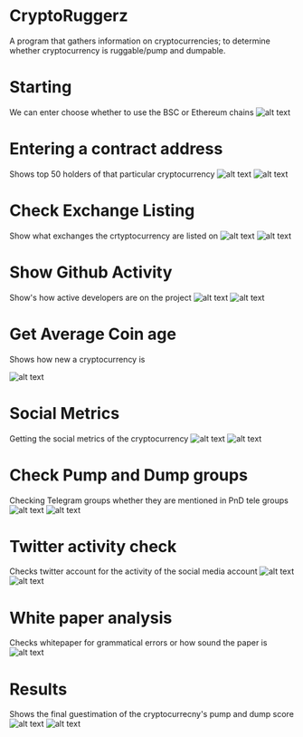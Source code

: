 # CryptoRuggerz
A program that gathers information on cryptocurrencies; to determine whether cryptocurrency is ruggable/pump and dumpable.

# Starting
We can enter choose whether to use the BSC or Ethereum chains
![alt text](https://github.com/EscabasJames/CryptoRuggerz/blob/master/USER%20GUIDE/Images/start.jpg)

# Entering a contract address
Shows top 50 holders of that particular cryptocurrency
![alt text](https://github.com/EscabasJames/CryptoRuggerz/blob/master/USER%20GUIDE/Images/holders.jpg)
![alt text](https://github.com/EscabasJames/CryptoRuggerz/blob/master/USER%20GUIDE/Images/holders2.jpg)

# Check Exchange Listing
Show what exchanges the crtyptocurrency are listed on
![alt text](https://github.com/EscabasJames/CryptoRuggerz/blob/master/USER%20GUIDE/Images/exchanges.jpg)
![alt text](https://github.com/EscabasJames/CryptoRuggerz/blob/master/USER%20GUIDE/Images/exchanges2.jpg)

# Show Github Activity
Show's how active developers are on the project
![alt text](https://github.com/EscabasJames/CryptoRuggerz/blob/master/USER%20GUIDE/Images/gitactivity.jpg)
![alt text](https://github.com/EscabasJames/CryptoRuggerz/blob/master/USER%20GUIDE/Images/gitactivity1.jpg)

# Get Average Coin age
Shows how new a cryptocurrency is

![alt text](https://github.com/EscabasJames/CryptoRuggerz/blob/master/USER%20GUIDE/Images/meanage.jpg)

# Social Metrics
Getting the social metrics of the cryptocurrency
![alt text](https://github.com/EscabasJames/CryptoRuggerz/blob/master/USER%20GUIDE/Images/social.jpg)
![alt text](https://github.com/EscabasJames/CryptoRuggerz/blob/master/USER%20GUIDE/Images/social2.jpg)

# Check Pump and Dump groups
Checking Telegram groups whether they are mentioned in PnD tele groups
![alt text](https://github.com/EscabasJames/CryptoRuggerz/blob/master/USER%20GUIDE/Images/telecheck.jpg)
![alt text](https://github.com/EscabasJames/CryptoRuggerz/blob/master/USER%20GUIDE/Images/telecheck2.jpg)

# Twitter activity check
Checks twitter account for the activity of the social media account
![alt text](https://github.com/EscabasJames/CryptoRuggerz/blob/master/USER%20GUIDE/Images/twittercheck.jpg)
![alt text](https://github.com/EscabasJames/CryptoRuggerz/blob/master/USER%20GUIDE/Images/twittercheck2.jpg)

# White paper analysis
Checks whitepaper for grammatical errors or how sound the paper is
![alt text](https://github.com/EscabasJames/CryptoRuggerz/blob/master/USER%20GUIDE/Images/whitepaper.jpg)

# Results
Shows the final guestimation of the cryptocurrecny's pump and dump score
![alt text](https://github.com/EscabasJames/CryptoRuggerz/blob/master/USER%20GUIDE/Images/results.jpg)
![alt text](https://github.com/EscabasJames/CryptoRuggerz/blob/master/USER%20GUIDE/Images/2202meme.jpg)
